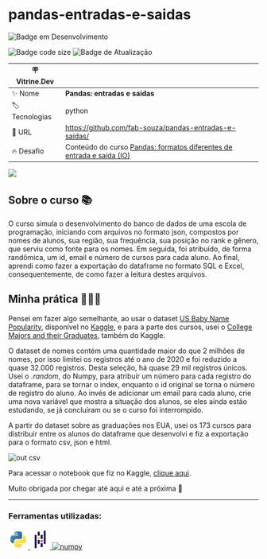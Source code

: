 # pandas-entradas-e-saidas

![Badge em Desenvolvimento](http://img.shields.io/static/v1?label=STATUS&message=FINALIZADO&color=GREEN&style=for-the-badge)

![Badge code size](https://img.shields.io/github/languages/code-size/fab-souza/pandas-entradas-e-saidas)
![Badge de Atualização](https://img.shields.io/github/last-commit/fab-souza/pandas-entradas-e-saidas)

| :placard: Vitrine.Dev |    |
| -------------  | --- |
| :sparkles: Nome        | **Pandas: entradas e saídas**
| :label: Tecnologias | python
| :rocket: URL         | https://github.com/fab-souza/pandas-entradas-e-saidas/
| :fire: Desafio     | Conteúdo do curso [Pandas: formatos diferentes de entrada e saída (IO)](https://cursos.alura.com.br/course/pandas-io)

![](https://user-images.githubusercontent.com/67301805/208135938-c83ff4a2-951e-4dff-958a-bb3199690357.jpg#vitrinedev)

## Sobre o curso 📚

O curso simula o desenvolvimento do banco de dados de uma escola de programação, iniciando com arquivos no formato json, compostos por nomes de alunos, sua região, sua frequência, sua posição no rank e gênero, que serviu como fonte para os nomes. Em seguida, foi atribuído, de forma randômica, um id, email e número de cursos para cada aluno. Ao final, aprendi como fazer a exportação do dataframe no formato SQL e Excel, consequentemente, de como fazer a leitura destes arquivos.


## Minha prática 👩🏻‍💻

Pensei em fazer algo semelhante, ao usar o dataset [US Baby Name Popularity](https://www.kaggle.com/datasets/robikscube/us-baby-name-popularity?select=names.csv), disponível no [Kaggle](https://www.kaggle.com/), e para a parte dos cursos, usei o [College Majors and their Graduates](https://www.kaggle.com/datasets/thedevastator/uncovering-insights-to-college-majors-and-their), também do Kaggle.


O dataset de nomes contém uma quantidade maior do que 2 milhões de nomes, por isso limitei os registros até o ano de 2020 e foi reduzido a quase 32.000 registros. Desta seleção, há quase 29 mil registros únicos. Usei o *.random*, do Numpy, para atribuir um número para cada registro do dataframe, para se tornar o index, enquanto o id original se torna o número de registro do aluno. Ao invés de adicionar um email para cada aluno, crie uma nova variável que mostra a situação dos alunos, se eles ainda estão estudando, se já concluíram ou se o curso foi interrompido. 

A partir do dataset sobre as graduações nos EUA, usei os 173 cursos para distribuir entre os alunos do dataframe que desenvolvi e fiz a exportação para o formato csv, json e html. 

![out csv](https://user-images.githubusercontent.com/67301805/208662177-e74872db-25f3-437a-a437-a19246ec1317.jpg)

Para acessar o notebook que fiz no Kaggle, [clique aqui](https://www.kaggle.com/code/fabianadesouza/pandas-entradas-e-saidas).

Muito obrigada por chegar até aqui e até a próxima 🤗 


---
<h3>Ferramentas utilizadas:</h3>
    <p> <a href="https://www.python.org" target="_blank" rel="noreferrer"> <img src="https://raw.githubusercontent.com/devicons/devicon/master/icons/python/python-original.svg" alt="python" width="40" height="40"/> </a>
        <a href="https://pandas.pydata.org/" target="_blank" rel="noreferrer"> <img src="https://raw.githubusercontent.com/devicons/devicon/2ae2a900d2f041da66e950e4d48052658d850630/icons/pandas/pandas-original.svg" alt="pandas" width="40" height="40"/> 
        <a href="https://numpy.org/" target="_blank" rel="noreferrer"> <img src="https://numpy.org/images/logo.svg" alt="numpy" width="40" height="40"/>
          </p>
